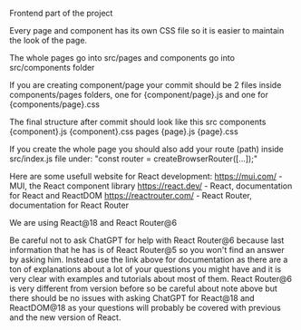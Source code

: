 Frontend part of the project

Every page and component has its own CSS file so it is easier to maintain the
look of the page.

The whole pages go into src/pages and components go into src/components folder

If you are creating component/page your commit should be 2 files inside
components/pages folders, one for {component/page}.js and one for
{components/page}.css

The final structure after commit should look like this
src
   components
      {component}.js
      {component}.css
   pages
      {page}.js
      {page}.css

If you create the whole page you should also add your route (path) inside
src/index.js file under: "const router = createBrowserRouter([...]);"

Here are some usefull website for React development:
   https://mui.com/ - MUI, the React component library
   https://react.dev/ - React, documentation for React and ReactDOM
   https://reactrouter.com/ - React Router, documentation for React Router

We are using React@18 and React Router@6

Be careful not to ask ChatGPT for help with React Router@6 because last
information that he has is of React Router@5 so you won't find an answer
by asking him. Instead use the link above for documentation as there are
a ton of explanations about a lot of your questions you might have and
it is very clear with examples and tutorials about most of them. React
Router@6 is very different from version before so be careful about note
above but there should be no issues with asking ChatGPT for React@18 and
ReactDOM@18 as your questions will probably be covered with previous and
the new version of React.